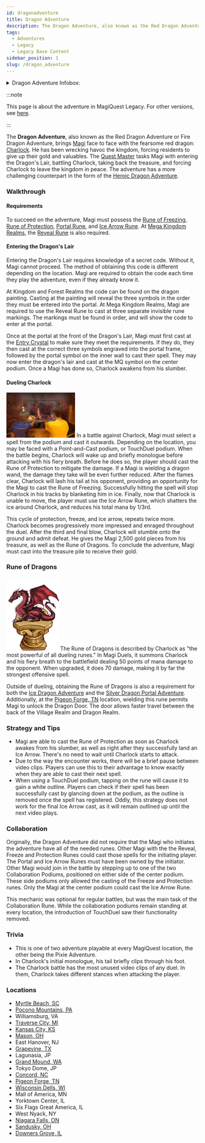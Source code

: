 ```yaml
---
id: dragonadventure
title: Dragon Adventure
description: The Dragon Adventure, also known as the Red Dragon Adventure or Fire Dragon Adventure, brings Magi face to face with the fearsome red dragon Charlock.
tags:
  - Adventures
  - Legacy
  - Legacy Base Content
sidebar_position: 1
slug: /dragon_adventure
---
```


<details>
  <summary>Dragon Adventure Infobox:</summary>
  | Dragon Adventure |
  | --- |
  | <img src="\img\Dragon_Adventure_Art.webp" alt="Dragon Adventure Art" width="270" hight="338"></img> |

  | General Information |  |
  | --- | --- |
  | Content Set | [Legacy Base Content](docs\Home.mdx) |
  | Adventure Giver | [Quest Master](docs\Home.mdx) |
  | Reward Giver | [Charlock](docs\Home.mdx) |
  | Prerequisites | - [Rune of Freezing](docs\Home.mdx) <br></br> - [Rune of Protection](docs\Home.mdx) <br></br> - [Portal Rune](docs\Home.mdx) <br></br> - [Ice Arrow Rune](docs\Home.mdx) <br></br> - [Reveal Rune](docs\Home.mdx) ([Myrtle Beach, SC](docs\Home.mdx) and Tokyo Dome, JP) |

  | Rewards |  |  |
  | --- | --- | --- |
  | ***Gold*** | ***XP*** | ***Rune*** |
  | 2500 <img src="\img\Gold.webp" alt="Gold Icon" width="24" hight="24"></img> | 500 <img src="\img\XP.webp" alt="XP Icon" width="24" hight="25"></img> | Rune of Dragons |

  | In Other Versions |  |
  | --- | --- |
  | [MagiQuest Chronicles](docs\Home.mdx) | [MagiQuest Plus](docs\Home.mdx) |
</details>

:::note

This page is about the adventure in MagiQuest Legacy. For other versions, see [here](docs\Home.mdx).

:::

The **Dragon Adventure**, also known as the Red Dragon Adventure or Fire Dragon Adventure, brings [Magi](docs\Info_About_MagiQuest\Magi.md) face to face with the fearsome red dragon: [Charlock](docs\Home.mdx). He has been wrecking havoc the kingdom, forcing residents to give up their gold and valuables. The [Quest Master](docs\Home.mdx) tasks Magi with entering the Dragon's Lair, battling Charlock, taking back the treasure, and forcing Charlock to leave the kingdom in peace. The adventure has a more challenging counterpart in the form of the [Heroic Dragon Adventure](docs\Adventures\Adventures_in_MagiQuest_Legacy\Heroic_Dragon_Adventure.md).

### Walkthrough

#### Requirements

To succeed on the adventure, Magi must possess the [Rune of Freezing](docs\Home.mdx), [Rune of Protection](docs\Home.mdx), [Portal Rune](docs\Home.mdx), and [Ice Arrow Rune](docs\Home.mdx). At [Mega Kingdom Realms](docs\Realm_Locations\index.mdx), the [Reveal Rune](docs\Home.mdx) is also required.

#### Entering the Dragon's Lair

Entering the Dragon's Lair requires knowledge of a secret code. Without it, Magi cannot proceed. The method of obtaining this code is different depending on the location. Magi are required to obtain the code each time they play the adventure, even if they already know it.

At Kingdom and Forest Realms the code can be found on the dragon painting. Casting at the painting will reveal the three symbols in the order they must be entered into the portal. At Mega Kingdom Realms, Magi are required to use the Reveal Rune to cast at three separate invisible rune markings. The markings must be found in order, and will show the code to enter at the portal.

Once at the portal at the front of the Dragon's Lair, Magi must first cast at the [Entry Crystal](docs\Home.mdx) to make sure they meet the requirements. If they do, they then cast at the correct three symbols engraved into the portal frame, followed by the portal symbol on the inner wall to cast their spell. They may now enter the dragon's lair and cast at the MQ symbol on the center podium. Once a Magi has done so, Charlock awakens from his slumber.

#### Dueling Charlock

<img src="\img\Charlock_Promo_Image.webp" alt="A duel against Charlock in Myrtle Beach, SC" width="180" hight="117"></img> In a battle against Charlock, Magi must select a spell from the podium and cast it outwards. Depending on the location, you may be faced with a Point-and-Cast podium, or TouchDuel podium. When the battle begins, Charlock will wake up and briefly monologue before attacking with his fiery breath. Before he does so, the player should cast the Rune of Protection to mitigate the damage. If a Magi is wielding a dragon wand, the damage they take will be even further reduced. After the flames clear, Charlock will lash his tail at his opponent, providing an opportunity for the Magi to cast the Rune of Freezing. Successfully hitting the spell will stop Charlock in his tracks by blanketing him in ice. Finally, now that Charlock is unable to move, the player must use the Ice Arrow Rune, which shatters the ice around Charlock, and reduces his total mana by 1/3rd.

This cycle of protection, freeze, and ice arrow, repeats twice more. Charlock becomes progressively more impressed and enraged throughout the duel. After the third and final blow, Charlock will stumble onto the ground and admit defeat. He gives the Magi 2,500 gold pieces from his treasure, as well as the Rune of Dragons. To conclude the adventure, Magi must cast into the treasure pile to receive their gold.

### Rune of Dragons

<img src="\img\Dragon_rune.webp" alt="The Dragon Rune" width="137" hight="192"></img> The Rune of Dragons is described by Charlock as "the most powerful of all dueling runes." In Magi Duels, it summons Charlock and his fiery breath to the battlefield dealing 50 points of mana damage to the opponent. When upgraded, it does 70 damage, making it by far the strongest offensive spell.

Outside of dueling, obtaining the Rune of Dragons is also a requirement for both the [Ice Dragon Adventure](docs\Home.mdx) and the [Silver Dragon Portal Adventure](docs\Home.mdx). Additionally, at the [Pigeon Forge, TN](docs\Home.mdx) location, wielding this rune permits Magi to unlock the Dragon Door. The door allows faster travel between the back of the Village Realm and Dragon Realm.

### Strategy and Tips

- Magi are able to cast the Rune of Protection as soon as Charlock awakes from his slumber, as well as right after they successfully land an Ice Arrow. There's no need to wait until Charlock starts to attack.
- Due to the way the encounter works, there will be a brief pause between video clips. Players can use this to their advantage to know exactly when they are able to cast their next spell.
- When using a TouchDuel podium, tapping on the rune will cause it to gain a white outline. Players can check if their spell has been successfully cast by glancing down at the podium, as the outline is removed once the spell has registered. Oddly, this strategy does not work for the final Ice Arrow cast, as it will remain outlined up until the next video plays.

### Collaboration

Originally, the Dragon Adventure did not require that the Magi who initiates the adventure have all of the needed runes. Other Magi with the the Reveal, Freeze and Protection Runes could cast those spells for the initiating player. The Portal and Ice Arrow Runes must have been owned by the initiator. Other Magi would join in the battle by stepping up to one of the two Collaboration Podiums, positioned on either side of the center podium. These side podiums only allowed the casting of the Freeze and Protection runes. Only the Magi at the center podium could cast the Ice Arrow Rune.

This mechanic was optional for regular battles, but was the main task of the Collaboration Rune. While the collaboration podiums remain standing at every location, the introduction of TouchDuel saw their functionality removed.

### Trivia

- This is one of two adventure playable at every MagiQuest location, the other being the Pixie Adventure.
- In Charlock's initial monologue, his tail briefly clips through his foot.
- The Charlock battle has the most unused video clips of any duel. In them, Charlock takes different stances when attacking the player.

### Locations

- [Myrtle Beach, SC](docs\Home.mdx)
- [Pocono Mountains, PA](docs\Home.mdx)
- Williamsburg, VA
- [Traverse City, MI](docs\Home.mdx)
- [Kansas City, KS](docs\Home.mdx)
- [Mason, OH](docs\Home.mdx)
- East Hanover, NJ
- [Grapevine, TX](docs\Home.mdx)
- Lagunasia, JP
- [Grand Mound, WA](docs\Home.mdx)
- Tokyo Dome, JP
- [Concord, NC](docs\Home.mdx)
- [Pigeon Forge, TN](docs\Home.mdx)
- [Wisconsin Dells, WI](docs\Home.mdx)
- Mall of America, MN
- Yorktown Center, IL
- Six Flags Great America, IL
- West Nyack, NY
- [Niagara Falls, ON](docs\Home.mdx)
- [Sandusky, OH](docs\Home.mdx)
- [Downers Grove, IL](docs\Home.mdx)